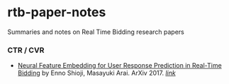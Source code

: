 # rtb-paper-notes
Summaries and notes on Real Time Bidding research papers

### CTR / CVR
* [Neural Feature Embedding for User Response Prediction in Real-Time Bidding](http://www.shortscience.org/paper?bibtexKey=journals/corr/1702.00855) by Enno Shioji, Masayuki Arai. ArXiv 2017. [_link_](https://arxiv.org/pdf/1702.00855v1.pdf)

